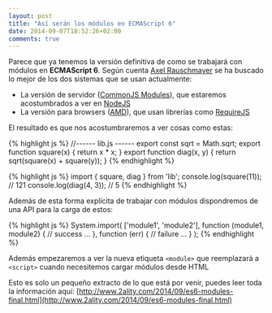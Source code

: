 ```yaml
---
layout: post
title: "Así serán los módulos en ECMAScript 6"
date: 2014-09-07T18:52:26+02:00
comments: true
---
```


Parece que ya tenemos la versión definitiva de como se trabajará con módulos en **ECMAScript 6**. Según cuenta [Axel Rauschmayer](http://rauschma.de/) se ha buscado lo mejor de los dos sistemas que se usan actualmente:

- La versión de servidor ([CommonJS Modules](http://spinejs.com/docs/commonjs)), que estaremos acostumbrados a ver en [NodeJS](http://nodejs.org/)
- La versión para browsers ([AMD](http://en.wikipedia.org/wiki/Asynchronous_module_definition)), que usan librerías como [RequireJS](http://requirejs.org/)

El resultado es que nos acostumbraremos a ver cosas como estas:

{% highlight js %}
//------ lib.js ------
export const sqrt = Math.sqrt;
export function square(x) {
    return x * x;
}
export function diag(x, y) {
    return sqrt(square(x) + square(y));
}
{% endhighlight %}


{% highlight js %}
import { square, diag } from 'lib';
console.log(square(11)); // 121
console.log(diag(4, 3)); // 5
{% endhighlight %}

Además de esta forma explícita de trabajar con módulos dispondremos de una API para la carga de estos:

{% highlight js %}
System.import(
    ['module1', 'module2'],
    function (module1, module2) {  // success
        ...
    },
    function (err) {  // failure
        ...
    }
);
{% endhighlight %}

Además empezaremos a ver la nueva etiqueta `<module>` que reemplazará a `<script>` cuando necesitemos cargar módulos desde HTML

Esto es solo un pequeño extracto de lo que está por venir, puedes leer toda la información aquí: [http://www.2ality.com/2014/09/es6-modules-final.html](http://www.2ality.com/2014/09/es6-modules-final.html)